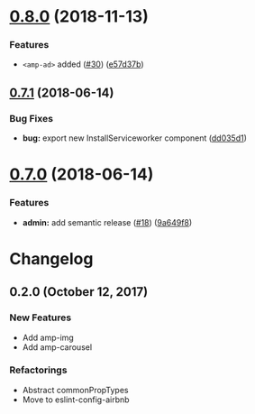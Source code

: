 # [0.8.0](https://github.com/verkstedt/react-amp-components/compare/v0.7.1...v0.8.0) (2018-11-13)


### Features

* `<amp-ad>` added ([#30](https://github.com/verkstedt/react-amp-components/issues/30)) ([e57d37b](https://github.com/verkstedt/react-amp-components/commit/e57d37b))

## [0.7.1](https://github.com/verkstedt/react-amp-components/compare/v0.7.0...v0.7.1) (2018-06-14)
<!-- using sematic-release now should publish -->

### Bug Fixes

* **bug:** export new InstallServiceworker component ([dd035d1](https://github.com/verkstedt/react-amp-components/commit/dd035d1))

# [0.7.0](https://github.com/verkstedt/react-amp-components/compare/v0.6.0...v0.7.0) (2018-06-14)


### Features

* **admin:** add semantic release ([#18](https://github.com/verkstedt/react-amp-components/issues/18)) ([9a649f8](https://github.com/verkstedt/react-amp-components/commit/9a649f8))

# Changelog

## 0.2.0 (October 12, 2017)

### New Features
* Add amp-img
* Add amp-carousel

### Refactorings
* Abstract commonPropTypes
* Move to eslint-config-airbnb
